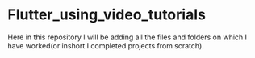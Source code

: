 # Flutter_using_video_tutorials

Here in this repository I will be adding all the files and folders on which I have worked(or inshort I completed projects from scratch).
